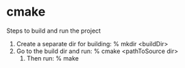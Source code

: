 # cmake
Steps to build and run the project
1. Create a separate dir for building: % mkdir &lt;buildDir&gt;
1. Go to the build dir and run: % cmake &lt;pathToSource dir&gt;
   1. Then run: % make

